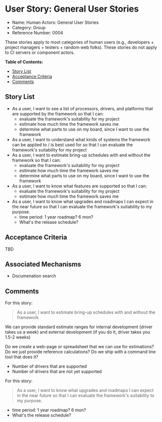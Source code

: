 # User Story: General User Stories

* Name: Human Actors: General User Stories
* Category: Group
* Reference Number: 0004

These stories apply to most categories of human users (e.g., developers + project managers + testers + random web folks).
These stories do not apply to CI servers or component actors.

**Table of Contents:**
* [Story List](#story-list)
* [Acceptance Criteria](#acceptance-criteria)
* [Comments](#comments)

## Story List

* As a user, I want to see a list of processors, drivers, and platforms that are supported by the framework so that I can:
	* evaluate the framework's suitability for my project
	* estimate how much time the framework saves me
	* determine what parts to use on my board, since I want to use the framework
* As a user, I want to understand what kinds of systems the framework can be applied to / is best used for so that I can evaluate the framework's suitability for my project
* As a user, I want to estimate bring-up schedules with and without the framework so that I can:
	* evaluate the framework's suitability for my project
	* estimate how much time the framework saves me
	* determine what parts to use on my board, since I want to use the framework
* As a user, I want to know what features are supported so that I can:
	* evaluate the framework's suitability for my project
	* estimate how much time the framework saves me
* As a user, I want to know what upgrades and roadmaps I can expect in the near future so that I can evaluate the framework's suitability to my purpose.
	* time period: 1 year roadmap? 6 mon?
	* What's the release schedule?

## Acceptance Criteria

TBD

## Associated Mechanisms

* Documenation search

## Comments

For this story:

> As a user, I want to estimate bring-up schedules with and without the framework

We can provide standard estimate ranges for internal development (driver takes us a week) and external development (if you do it, driver takes you 1.5-2 weeks)

Do we create a web-page or spreadsheet that we can use for estimations? Do we just provide reference calculations? Do we ship with a command line tool that does it?

* Number of drivers that are supported
* Number of drivers that are not yet supported

For this story:

> As a user, I want to know what upgrades and roadmaps I can expect in the near future so that I can evaluate the framework's suitability to my purpose.

* time period: 1 year roadmap? 6 mon?
* What's the release schedule?
